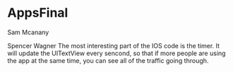 # AppsFinal
Sam Mcanany

Spencer Wagner
The most interesting part of the IOS code is the timer. It will update the UITextView every sencond, so that if more people are using the app at the same time, you can see all of the traffic going through.
